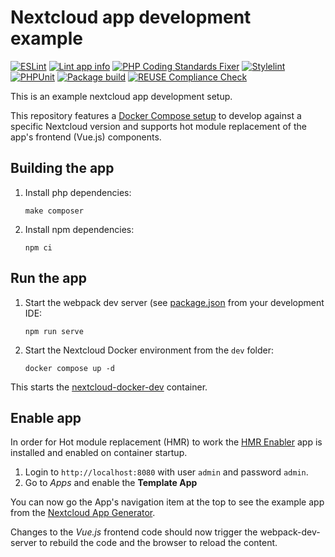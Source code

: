 <!--
* SPDX-FileCopyrightText: 2024 Sebastian Stöcker <sebastian.stoecker@uni-marburg.de>
* SPDX-License-Identifier: AGPL-3.0-or-later
-->

# Nextcloud app development example
[![ESLint](https://github.com/diz-unimr/nc-template-app/actions/workflows/lint-eslint.yml/badge.svg)](https://github.com/diz-unimr/nc-template-app/actions/workflows/lint-eslint.yml)
[![Lint app info](https://github.com/diz-unimr/nc-template-app/actions/workflows/lint-info-xml.yml/badge.svg)](https://github.com/diz-unimr/nc-template-app/actions/workflows/lint-info-xml.yml)
[![PHP Coding Standards Fixer](https://github.com/diz-unimr/nc-template-app/actions/workflows/lint-php-cs.yml/badge.svg)](https://github.com/diz-unimr/nc-template-app/actions/workflows/lint-php-cs.yml)
[![Stylelint](https://github.com/diz-unimr/nc-template-app/actions/workflows/lint-stylelint.yml/badge.svg)](https://github.com/diz-unimr/nc-template-app/actions/workflows/lint-stylelint.yml)
[![PHPUnit](https://github.com/diz-unimr/nc-template-app/actions/workflows/phpunit-pgsql.yml/badge.svg)](https://github.com/diz-unimr/nc-template-app/actions/workflows/phpunit-pgsql.yml)
[![Package build](https://github.com/diz-unimr/nc-template-app/actions/workflows/appbuild.yml/badge.svg)](https://github.com/diz-unimr/nc-template-app/actions/workflows/appbuild.yml)
[![REUSE Compliance Check](https://github.com/diz-unimr/nc-template-app/actions/workflows/reuse.yml/badge.svg)](https://github.com/diz-unimr/nc-template-app/actions/workflows/reuse.yml)

This is an example nextcloud app development setup.

This repository features a [Docker Compose setup](dev/compose.yaml) to develop against a specific Nextcloud version and supports
hot module replacement of the app's frontend (Vue.js) components.

## Building the app

1. Install php dependencies:
    ```
    make composer
    ```
2. Install npm dependencies:
    ```
    npm ci
    ```

## Run the app

1. Start the webpack dev server (see [package.json](package.json) from your development IDE:
    ```
   npm run serve
    ```
2. Start the Nextcloud Docker environment from the `dev` folder:
    ```
    docker compose up -d
    ```

This starts the [nextcloud-docker-dev](https://github.com/juliushaertl/nextcloud-docker-dev) container.

## Enable app

In order for Hot module replacement (HMR) to work the [HMR Enabler](https://github.com/nextcloud/hmr_enabler) app
is installed and enabled on container startup.

1. Login to `http://localhost:8080` with user `admin` and password `admin`.
2. Go to _Apps_ and enable the **Template App**

You can now go the App's navigation item at the top to see the example app from the
[Nextcloud App Generator](https://apps.nextcloud.com/developer/apps/generate).

Changes to the _Vue.js_ frontend code should now trigger the webpack-dev-server to rebuild the code and the browser to
reload the content.

